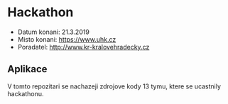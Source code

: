 # Hackathon

- Datum konani: 21.3.2019
- Misto konani: https://www.uhk.cz
- Poradatel: http://www.kr-kralovehradecky.cz

## Aplikace

V tomto repozitari se nachazeji zdrojove kody 13 tymu, ktere se ucastnily hackathonu.

